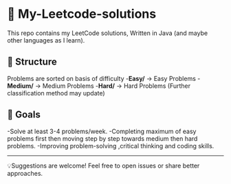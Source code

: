 # 🧩 My-Leetcode-solutions
This repo contains my LeetCode solutions, Written in Java (and maybe other languages as I learn).

## 📂 Structure 
Problems are sorted on basis of difficulty
-**Easy/** -> Easy Problems
-**Medium/** -> Medium Problems
-**Hard/** -> Hard Problems
(Further classification method may update)

## 🎯 Goals 
-Solve at least 3-4 problems/week.
-Completing maximum of easy problems first then moving step by step towards medium then hard problems.
-Improving problem-solving ,critical thinking and coding skills.

---
💡Suggestions are welcome! Feel free to open issues or share better approaches.
